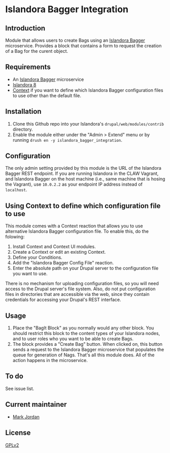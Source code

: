 # Islandora Bagger Integration

## Introduction

Module that allows users to create Bags using an [Islandora Bagger](https://github.com/mjordan/islandora_bagger) microservice. Provides a block that contains a form to request the creation of a Bag for the curent object.

## Requirements

* An [Islandora Bagger](https://github.com/mjordan/islandora_bagger) microservice
* [Islandora 8](https://github.com/Islandora-CLAW/islandora)
* [Context](https://www.drupal.org/project/context) if you want to define which Islandora Bagger configuration files to use other than the default file.

## Installation

1. Clone this Github repo into your Islandora's `drupal/web/modules/contrib` directory.
1. Enable the module either under the "Admin > Extend" menu or by running `drush en -y islandora_bagger_integration`.

## Configuration

The only admin setting provided by this module is the URL of the Islandora Bagger REST endpoint. If you are running Islandora in the CLAW Vagrant, and Islandora Bagger on the host machine (i.e., same machine that is hosing the Vagrant), use `10.0.2.2` as your endpoint IP address instead of `localhost`.

## Using Context to define which configuration file to use

This module comes with a Context reaction that allows you to use alternative Islandora Bagger configuration file. To enable this, do the folowing:

1. Install Context and Context UI modules.
1. Create a Context or edit an existing Context.
1. Define your Conditions.
1. Add the "Islandora Bagger Config File" reaction.
1. Enter the absolute path on your Drupal server to the configuration file you want to use.

There is no mechanism for uploading configuration files, so you will need access to the Drupal server's file system. Also, do not put configuration files in directories that are accessible via the web, since they contain credentials for accessing your Drupal's REST interface.

## Usage

1. Place the "BagIt Block" as you normally would any other block. You should restrict this block to the content types of your Islandora nodes, and to user roles who you want to be able to create Bags.
1. The block provides a "Create Bag" button. When clicked on, this button sends a request to the Islandora Bagger microservice that populates the queue for generation of Nags. That's all this module does. All of the action happens in the microservice.

## To do

See issue list.

## Current maintainer

* [Mark Jordan](https://github.com/mjordan)

## License

[GPLv2](http://www.gnu.org/licenses/gpl-2.0.txt)
